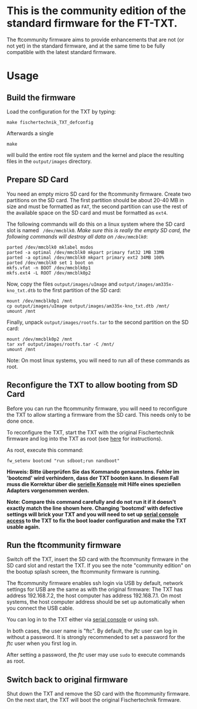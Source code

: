 # This is the community edition of the standard firmware for the FT-TXT.

The ftcommunity firmware aims to provide enhancements that are not (or not yet) in the standard firmware, and at the same time to be fully compatible with the latest standard firmware.

# Usage

## Build the firmware

Load the configuration for the TXT by typing:

```
make fischertechnik_TXT_defconfig
```

Afterwards a single

```
make
```

will build the entire root file system and the kernel and place the resulting files in the `output/images` directory.

## Prepare SD Card

You need an empty micro SD card for the ftcommunity firmware. Create two partitions on the SD card. The first partition should be about 20-40 MB in size and must be formatted as `FAT`, the second partition can use the rest of the available space on the SD card and must be formatted as `ext4`.

The following commands will do this on a linux system where the SD card slot is named `
/dev/mmcblk0`. *Make sure this is really the empty SD card, the following commands will destroy all data on `/dev/mmcblk0`*:

```
parted /dev/mmcblk0 mklabel msdos
parted -a optimal /dev/mmcblk0 mkpart primary fat32 1MB 33MB
parted -a optimal /dev/mmcblk0 mkpart primary ext2 34MB 100%
parted /dev/mmcblk0 set 1 boot on
mkfs.vfat -n BOOT /dev/mmcblk0p1
mkfs.ext4 -L ROOT /dev/mmcblk0p2
```

Now, copy the files `output/images/uImage` and `output/images/am335x-kno_txt.dtb` to the first partition of the SD card:
```
mount /dev/mmcblk0p1 /mnt
cp output/images/uImage output/images/am335x-kno_txt.dtb /mnt/
umount /mnt
```

Finally, unpack `output/images/rootfs.tar` to the second partition on the SD card:
```
mount /dev/mmcblk0p2 /mnt
tar xvf output/images/rootfs.tar -C /mnt/
umount /mnt
```

Note: On most linux systems, you will need to run all of these commands as root.

## Reconfigure the TXT to allow booting from SD Card

Before you can run the ftcommunity firmware, you will need to reconfigure the TXT to allow starting a firmware from the SD card. This needs only to be done once.

To reconfigure the TXT, start the TXT with the original Fischertechnik firmware and log into the TXT as root (see [here](http://www.fischertechnik.de/PortalData/1/Resources/downloads/documents/TXT_Security_Information.pdf) for instructions).

As root, execute this command:
```
fw_setenv bootcmd "run sdboot;run nandboot"
```

**Hinweis: Bitte überprüfen Sie das Kommando genauestens. Fehler im 'bootcmd' wird verhindern, dass der TXT booten kann. In diesem Fall muss die Korrektur über die [serielle Konsole](https://github.com/ftCommunity/ftcommunity-TXT/wiki/Serial-Console) mit Hilfe eines speziellen Adapters vorgenommen werden.**

**Note: Compare this command carefully and do **not** run it if it doesn't exactly match the line shown here. Changing 'bootcmd' with defective settings will brick your TXT and you will need to set up [serial console access](https://github.com/ftCommunity/ftcommunity-TXT/wiki/Serial-Console) to the TXT to fix the boot loader configuration and make the TXT usable again.**

## Run the ftcommunity firmware

Switch off the TXT, insert the SD card with the ftcommunity firmware in the SD card slot and restart the TXT. If you see the note "community edition" on the bootup splash screen, the ftcommunity firmware is running.

The ftcommunity firmware enables ssh login via USB by default, network settings for USB are the same as with the original firmware: The TXT has address 192.168.7.2, the host computer has address 192.168.7.1. On most systems, the host computer address should be set up automatically when you connect the USB cable.

You can log in to the TXT either via [serial console](https://github.com/ftCommunity/ftcommunity-TXT/wiki/Serial-Console) or using ssh. 

In both cases, the user name is "ftc". By default, the *ftc* user can log in without a password. It is strongly recommended to set a password for the *ftc* user when you first log in.

After setting a password, the *ftc* user may use `sudo` to execute commands as root.

## Switch back to original firmware

Shut down the TXT and remove the SD card with the ftcommunity firmware. On the next start, the TXT will boot the original Fischertechnik firmware.
